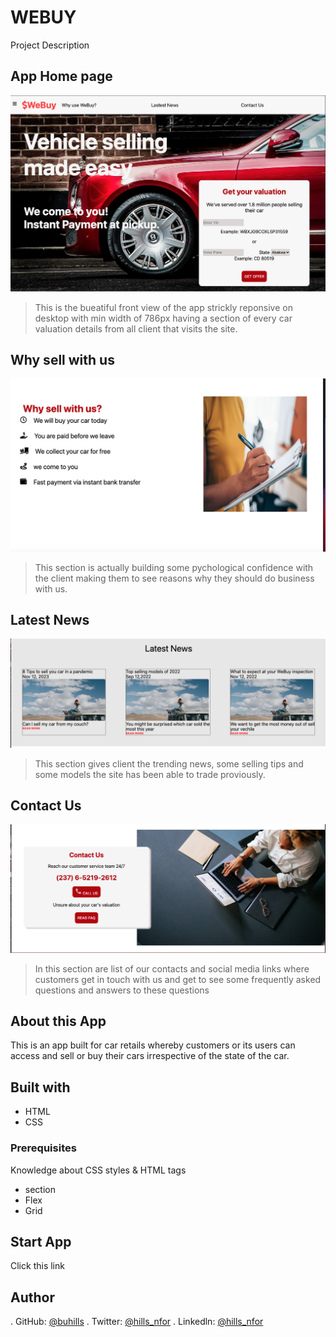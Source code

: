 # WEBUY

Project Description

## App Home page
![home](./assets/images/desktopviewhomep.png)
> This is the bueatiful front view of the app strickly reponsive on desktop with min width of 786px having a section of every car valuation details from all client that visits the site.

## Why sell with us
![Why sell with us](./assets/images/desktopviewwhysellwithus.png)

> This section is actually building some pychological confidence with the client making them to see reasons why they should do business with us.

## Latest News
![Latest News](./assets/images/desktopvwlatestnews.png)
> This section gives client the trending news, some selling tips and some models the site has been able to trade proviously. 

## Contact Us
![Contact Us](./assets/images/desktopvwcontactus.png)
> In this section are list of our contacts and social media links where customers get in touch with us and get to see some frequently asked questions and answers to these questions

## About this App
 This is an app built for car retails whereby customers or its users can access and sell or buy their cars irrespective of the state of the car.

## Built with
- HTML
- CSS

### Prerequisites
  Knowledge about CSS styles & HTML tags
- section
- Flex
- Grid

## Start App
Click this link

## Author
. GitHub: [@buhills](https://github.com/buhills)
. Twitter: [@hills_nfor](https://twitter.com/hills_nfor)
. Linkedln: [@hills_nfor](https://linkedln.com/hills_nfor)
